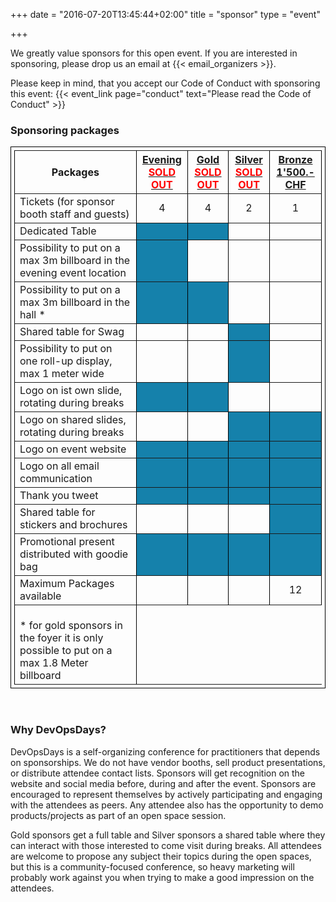 +++
date = "2016-07-20T13:45:44+02:00"
title = "sponsor"
type = "event"

+++

We greatly value sponsors for this open event.  If you are interested in sponsoring, please drop us an email at {{< email_organizers >}}.

Please keep in mind, that you accept our Code of Conduct with sponsoring this event: {{< event_link page="conduct" text="Please read the Code of Conduct" >}}

### Sponsoring packages
<table border="1" width="100%" style="padding: 5px; border-collapse: collapse; border: 1px solid black;">
  <tr>
    <th><b>Packages</b></th>
    <th><center><b><u>Evening<br /><font color="red">SOLD OUT</font></center></b></th>
    <th><center><b><u>Gold<br /><font color="red">SOLD OUT</font></u></center></b></th>
    <th><center><b><u>Silver<br /><font color="red">SOLD OUT</font></u></center></b></th>
    <th><center><b><u>Bronze<br />1'500.- CHF</u></center></b></th>
  </tr>

  <tr>
    <td>Tickets (for sponsor booth staff and guests)</td>
    <td><center>4</center></td>
    <td><center>4</center></td>
    <td><center>2</center></td>
    <td><center>1</center></td>
  </tr>

  <tr>
    <td>Dedicated Table</td>
    <td bgcolor="#1581AB">&nbsp;</td>
    <td bgcolor="#1581AB">&nbsp;</td>
    <td>&nbsp;</td>
    <td>&nbsp;</td>
  </tr>

  <tr>
    <td>Possibility to put on a max 3m billboard in the evening event location</td>
    <td bgcolor="#1581AB">&nbsp;</td>
    <td>&nbsp;</td>
    <td>&nbsp;</td>
    <td>&nbsp;</td>
  </tr>

  <tr>
    <td>Possibility to put on a max 3m billboard in the hall *</td>
    <td bgcolor="#1581AB">&nbsp;</td>
    <td bgcolor="#1581AB">&nbsp;</td>
    <td>&nbsp;</td>
    <td>&nbsp;</td>
  </tr>

  <tr>
    <td>Shared table for Swag</td>
    <td>&nbsp;</td>
    <td>&nbsp;</td>
    <td bgcolor="#1581AB">&nbsp;</td>
    <td>&nbsp;</td>
  </tr>

  <tr>
    <td>Possibility to put on one roll-up display, max 1 meter wide</td>
    <td>&nbsp;</td>
    <td>&nbsp;</td>
    <td bgcolor="#1581AB">&nbsp;</td>
    <td>&nbsp;</td>
  </tr>

  <tr>
    <td>Logo on ist own slide, rotating during breaks</td>
    <td bgcolor="#1581AB">&nbsp;</td>
    <td bgcolor="#1581AB">&nbsp;</td>
    <td>&nbsp;</td>
    <td>&nbsp;</td>
  </tr>

  <tr>
    <td>Logo on shared slides, rotating during breaks</td>
    <td>&nbsp;</td>
    <td>&nbsp;</td>
    <td bgcolor="#1581AB">&nbsp;</td>
    <td bgcolor="#1581AB">&nbsp;</td>
  </tr>

  <tr>
    <td>Logo on event website</td>
    <td bgcolor="#1581AB">&nbsp;</td>
    <td bgcolor="#1581AB">&nbsp;</td>
    <td bgcolor="#1581AB">&nbsp;</td>
    <td bgcolor="#1581AB">&nbsp;</td>
  </tr>

  <tr>
    <td>Logo on all email communication</td>
    <td bgcolor="#1581AB">&nbsp;</td>
    <td bgcolor="#1581AB">&nbsp;</td>
    <td bgcolor="#1581AB">&nbsp;</td>
    <td bgcolor="#1581AB">&nbsp;</td>
  </tr>

  <tr>
    <td>Thank you tweet</td>
    <td bgcolor="#1581AB">&nbsp;</td>
    <td bgcolor="#1581AB">&nbsp;</td>
    <td bgcolor="#1581AB">&nbsp;</td>
    <td bgcolor="#1581AB">&nbsp;</td>
  </tr>


  <tr>
   <td>Shared table for stickers and brochures</td>
    <td>&nbsp;</td>
    <td>&nbsp;</td>
    <td>&nbsp;</td>
    <td bgcolor="#1581AB">&nbsp;</td>
  </tr>

  <tr>
    <td>Promotional present distributed with goodie bag</td>
    <td bgcolor="#1581AB">&nbsp;</td>
    <td bgcolor="#1581AB">&nbsp;</td>
    <td bgcolor="#1581AB">&nbsp;</td>
    <td bgcolor="#1581AB">&nbsp;</td>
 </tr>

  <tr>
    <td>Maximum Packages available</td>
    <td></td>
    <td></td>
    <td></td>
    <td><center>12</center></td>
  </tr>

  <tr>
    <td><br/>* for gold sponsors in the foyer it is only possible to put on a max 1.8 Meter billboard</td>
  </tr>
</table>

<br/>

### Why DevOpsDays?

DevOpsDays is a self-organizing conference for practitioners that depends on sponsorships. We do not have vendor booths, sell product presentations, or distribute attendee contact lists. Sponsors will get recognition on the website and social media before, during and after the event. Sponsors are encouraged to represent themselves by actively participating and engaging with the attendees as peers. Any attendee also has the opportunity to demo products/projects as part of an open space session.


Gold sponsors get a full table and Silver sponsors a shared table where they can interact with those interested to come visit during breaks. All attendees are welcome to propose any subject their topics during the open spaces, but this is a community-focused conference, so heavy marketing will probably work against you when trying to make a good impression on the attendees.
